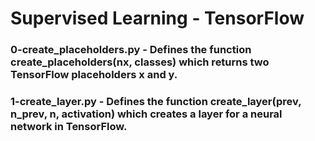 # Supervised Learning - TensorFlow

### 0-create_placeholders.py - Defines the function create_placeholders(nx, classes) which returns two TensorFlow placeholders x and y.

### 1-create_layer.py - Defines the function create_layer(prev, n_prev, n, activation) which creates a layer for a neural network in TensorFlow.
